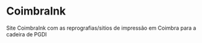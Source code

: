 # CoimbraInk
Site CoimbraInk com as reprografias/sitios de impressão em Coimbra para a cadeira de PGDI

